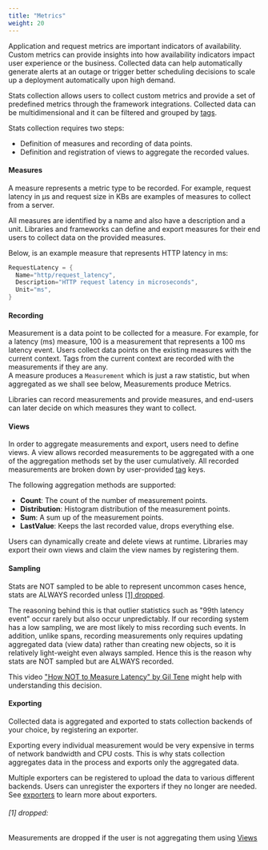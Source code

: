 ```yaml
---
title: "Metrics"
weight: 20
---
```


Application and request metrics are important indicators
of availability. Custom metrics can provide insights into
how availability indicators impact user experience or the business.
Collected data can help automatically
generate alerts at an outage or trigger better scheduling
decisions to scale up a deployment automatically upon high demand.


Stats collection allows users to collect custom metrics and provide
a set of predefined metrics through the framework integrations.
Collected data can be multidimensional and
it can be filtered and grouped by [tags](/tags).

Stats collection requires two steps:  

* Definition of measures and recording of data points.
* Definition and registration of views to aggregate the recorded values.

#### Measures  

A measure represents a metric type to be recorded. For example, request latency
in µs and request size in KBs are examples of measures to collect from a server.

All measures are identified by a name and also have a description and a unit.
Libraries and frameworks can define and export measures for their end users to
collect data on the provided measures.  

Below, is an example measure that represents HTTP latency in ms:

```go
RequestLatency = {
  Name="http/request_latency",
  Description="HTTP request latency in microseconds",
  Unit="ms",
}
```

#### Recording
Measurement is a data point to be collected for a measure. For example, for a latency (ms) measure, 100 is a measurement that represents a 100 ms latency event. Users collect data points on the existing measures with the current context. Tags from the current context are recorded with the measurements if they are any.  
A measure produces a `Measurement` which is just a raw statistic, but when aggregated as we shall see below,
Measurements produce Metrics.

Libraries can record measurements and provide measures,
and end-users can later decide on which measures
they want to collect.  

#### Views

In order to aggregate measurements and export, users need to define views.
A view allows recorded measurements to be aggregated with a one of the
aggregation methods set by the user cumulatively.
All recorded measurements are broken down by user-provided [tag](/core-concepts/tags) keys.

The following aggregation methods are supported:

* **Count**: The count of the number of measurement points.
* **Distribution**: Histogram distribution of the measurement points.
* **Sum**: A sum up of the measurement points.
* **LastValue**: Keeps the last recorded value, drops everything else.

Users can dynamically create and delete views at runtime. Libraries may
export their own views and claim the view names by registering them.  

#### Sampling

Stats are NOT sampled to be able to represent uncommon
cases hence, stats are ALWAYS recorded unless [\[1\] dropped](#[1]-dropped).

The reasoning behind this is that outlier statistics such as "99th latency event"
occur rarely but also occur unpredictably. If our recording system has a low sampling,
we are most likely to miss recording such events. In addition, unlike spans, recording
measurements only requires updating aggregated data (view data) rather than creating 
new objects, so it is relatively light-weight even always sampled. Hence this is the 
reason why stats are NOT sampled but are ALWAYS recorded.

This video ["How NOT to Measure Latency" by Gil Tene](https://www.youtube.com/watch?v=lJ8ydIuPFeU) might help with understanding this decision.

#### Exporting

Collected data is aggregated and exported to stats collection
backends of your choice, by registering an exporter.

Exporting every individual measurement would be very expensive in terms of network bandwidth and CPU costs.
This is why stats collection aggregates data in the process and exports only the aggregated data.

Multiple exporters can be registered to upload the data to various different backends.
Users can unregister the exporters if they no longer are needed.
See [exporters](/core-concepts/exporters) to learn more about exporters.

###### [1] dropped:
Measurements are dropped if the user is not aggregating them using [Views](#views)

